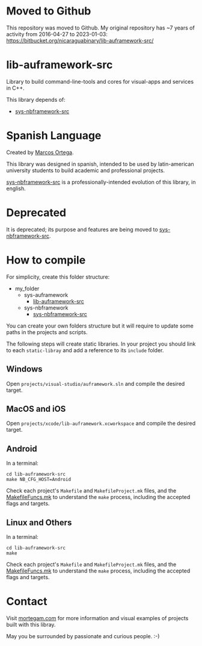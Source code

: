 # Moved to Github

This repository was moved to Github. My original repository has ~7 years of activity from 2016-04-27 to 2023-01-03: https://bitbucket.org/nicaraguabinary/lib-auframework-src/
  
# lib-auframework-src

Library to build command-line-tools and cores for visual-apps and services in C++.

This library depends of:

- [sys-nbframework-src](https://github.com/marcosjom/sys-nbframework-src)


# Spanish Language

Created by [Marcos Ortega](https://mortegam.com/).

This library was designed in spanish, intended to be used by latin-american university students to build academic and professional projects.

[sys-nbframework-src](https://github.com/marcosjom/sys-nbframework-src) is a professionally-intended evolution of this library, in english.

# Deprecated

It is deprecated; its purpose and features are being moved to [sys-nbframework-src](https://github.com/marcosjom/sys-nbframework-src).

# How to compile

For simplicity, create this folder structure:

- my_folder
   - sys-auframework<br/>
      - [lib-auframework-src](https://github.com/marcosjom/lib-auframework-src)<br/>
   - sys-nbframework<br/>
      - [sys-nbframework-src](https://github.com/marcosjom/sys-nbframework-src)<br/>

You can create your own folders structure but it will require to update some paths in the projects and scripts.

The following steps will create static libraries. In your project you should link to each `static-libray` and add a reference to its `include` folder.

## Windows

Open `projects/visual-studio/auframework.sln` and compile the desired target.

## MacOS and iOS

Open `projects/xcode/lib-auframework.xcworkspace` and compile the desired target.

## Android

In a terminal:

```
cd lib-auframework-src
make NB_CFG_HOST=Android
```

Check each project's `Makefile` and `MakefileProject.mk` files, and the [MakefileFuncs.mk](https://github.com/marcosjom/sys-nbframework-src?tab=readme-ov-file#makefilefuncsmk) to understand the `make` process, including the accepted flags and targets. 

## Linux and Others

In a terminal:

```
cd lib-auframework-src
make
```

Check each project's `Makefile` and `MakefileProject.mk` files, and the [MakefileFuncs.mk](https://github.com/marcosjom/sys-nbframework-src?tab=readme-ov-file#makefilefuncsmk) to understand the `make` process, including the accepted flags and targets.

# Contact

Visit [mortegam.com](https://mortegam.com/) for more information and visual examples of projects built with this libray.

May you be surrounded by passionate and curious people. :-)
